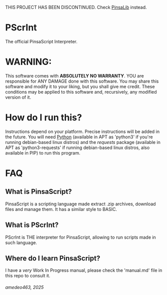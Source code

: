 THIS PROJECT HAS BEEN DISCONTINUED.
Check [PinsaLib](https://github.com/amedeo463/PinsaLib) instead.
# PScrInt
The official PinsaScript Interpreter.

# WARNING:
This software comes with **ABSOLUTELY NO WARRANTY**.
YOU are responsible for ANY DAMAGE done with this software.
You may share this software and modify it to your liking, but you shall give me credit.
These conditions may be applied to this software and, recursively, any modified version of it.

# How do I run this?
Instructions depend on your platform. Precise instructions will be added in the future.
You will need [Python](https://www.python.org) (available in APT as 'python3' if you're running debian-based linux distros) and the *requests* package (available in APT as 'python3-requests' if running debian-based linux distros, also available in PIP) to run this program.

# FAQ
## What is PinsaScript?
PinsaScript is a scripting language made extract .zip archives, download files and manage them.
It has a similar style to BASIC.

## What is PScrInt?
PScrInt is THE interpreter for PinsaScript, allowing to run scripts made in such language.

## Where do I learn PinsaScript?
I have a *very* Work In Progress manual, please check the 'manual.md' file in this repo to consult it.


###### amedeo463, 2025
